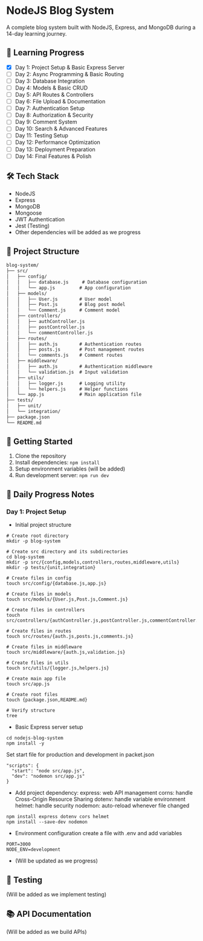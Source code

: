 # NodeJS Blog System

A complete blog system built with NodeJS, Express, and MongoDB during a 14-day learning journey.

## 🚀 Learning Progress
- [x] Day 1: Project Setup & Basic Express Server
- [ ] Day 2: Async Programming & Basic Routing
- [ ] Day 3: Database Integration
- [ ] Day 4: Models & Basic CRUD
- [ ] Day 5: API Routes & Controllers
- [ ] Day 6: File Upload & Documentation
- [ ] Day 7: Authentication Setup
- [ ] Day 8: Authorization & Security
- [ ] Day 9: Comment System
- [ ] Day 10: Search & Advanced Features
- [ ] Day 11: Testing Setup
- [ ] Day 12: Performance Optimization
- [ ] Day 13: Deployment Preparation
- [ ] Day 14: Final Features & Polish

## 🛠 Tech Stack
- NodeJS
- Express
- MongoDB
- Mongoose
- JWT Authentication
- Jest (Testing)
- Other dependencies will be added as we progress

## 📁 Project Structure
```markdown
blog-system/
├── src/
│   ├── config/
│   │   ├── database.js     # Database configuration
│   │   └── app.js         # App configuration
│   ├── models/
│   │   ├── User.js        # User model
│   │   ├── Post.js        # Blog post model
│   │   └── Comment.js     # Comment model
│   ├── controllers/
│   │   ├── authController.js
│   │   ├── postController.js
│   │   └── commentController.js
│   ├── routes/
│   │   ├── auth.js        # Authentication routes
│   │   ├── posts.js       # Post management routes
│   │   └── comments.js    # Comment routes
│   ├── middleware/
│   │   ├── auth.js        # Authentication middleware
│   │   └── validation.js  # Input validation
│   ├── utils/
│   │   ├── logger.js      # Logging utility
│   │   └── helpers.js     # Helper functions
│   └── app.js             # Main application file
├── tests/
│   ├── unit/
│   └── integration/
├── package.json
└── README.md
```

## 🚦 Getting Started
1. Clone the repository
2. Install dependencies: `npm install`
3. Setup environment variables (will be added)
4. Run development server: `npm run dev`

## 📝 Daily Progress Notes
### Day 1: Project Setup
- Initial project structure
```
# Create root directory
mkdir -p blog-system

# Create src directory and its subdirectories
cd blog-system
mkdir -p src/{config,models,controllers,routes,middleware,utils}
mkdir -p tests/{unit,integration}

# Create files in config
touch src/config/{database.js,app.js}

# Create files in models
touch src/models/{User.js,Post.js,Comment.js}

# Create files in controllers
touch src/controllers/{authController.js,postController.js,commentController.js}

# Create files in routes
touch src/routes/{auth.js,posts.js,comments.js}

# Create files in middleware
touch src/middleware/{auth.js,validation.js}

# Create files in utils
touch src/utils/{logger.js,helpers.js}

# Create main app file
touch src/app.js

# Create root files
touch {package.json,README.md}

# Verify structure
tree

```
- Basic Express server setup
```
cd nodejs-blog-system
npm install -y

```
Set start file for production and development in packet.json
```
"scripts": {
  "start": "node src/app.js",
  "dev": "nodemon src/app.js"
}

```
- Add project dependency:
express: web API management 
corns: handle Cross-Origin Resource Sharing
dotenv: handle variable environment
helmet: handle security
nodemon: auto-reload whenever file changed
```
npm install express dotenv cors helmet
npm install --save-dev nodemon

```

- Environment configuration
  create a file with .env and add variables
```
PORT=3000
NODE_ENV=development

```
  
- (Will be updated as we progress)

## 🧪 Testing
(Will be added as we implement testing)

## 📚 API Documentation
(Will be added as we build APIs)
